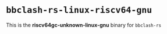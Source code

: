 # `bbclash-rs-linux-riscv64-gnu`

This is the **riscv64gc-unknown-linux-gnu** binary for `bbclash-rs`
